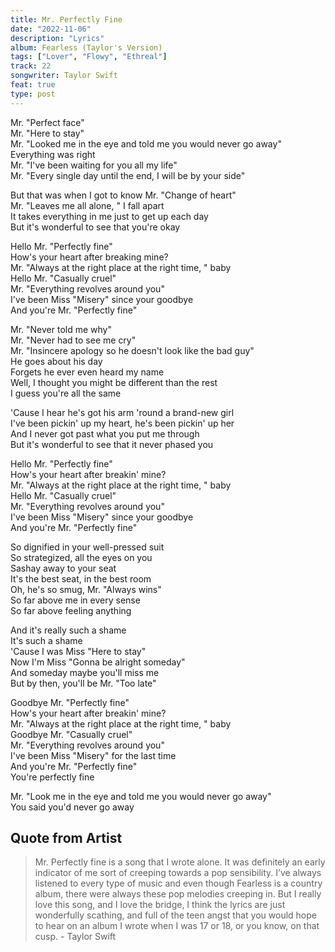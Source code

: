 ```yaml
---
title: Mr. Perfectly Fine
date: "2022-11-06"
description: "Lyrics"
album: Fearless (Taylor's Version)
tags: ["Lover", "Flowy", "Ethreal"]
track: 22
songwriter: Taylor Swift
feat: true
type: post
---
```


<p className="verse-one">
Mr. "Perfect face" <br />
Mr. "Here to stay" <br />
Mr. "Looked me in the eye and told me you would never go away" <br />
Everything was right <br />
Mr. "I've been waiting for you all my life" <br />
Mr. "Every single day until the end, I will be by your side" <br />
</p>
<p className="pre-chorus">
But that was when I got to know Mr. "Change of heart" <br />
Mr. "Leaves me all alone, " I fall apart <br />
It takes everything in me just to get up each day <br />
But it's wonderful to see that you're okay <br />
</p>
<p className="chorus">
Hello Mr. "Perfectly fine" <br />
How's your heart after breaking mine? <br />
Mr. "Always at the right place at the right time, " baby <br />
Hello Mr. "Casually cruel" <br />
Mr. "Everything revolves around you" <br />
I've been Miss "Misery" since your goodbye <br />
And you're Mr. "Perfectly fine" <br />
</p>
<p className="verse-two">
Mr. "Never told me why" <br />
Mr. "Never had to see me cry" <br />
Mr. "Insincere apology so he doesn't look like the bad guy" <br />
He goes about his day <br />
Forgets he ever even heard my name <br />
Well, I thought you might be different than the rest <br />
I guess you're all the same <br />
</p>
<p className="pre-chorus">
'Cause I hear he's got his arm 'round a brand-new girl <br />
I've been pickin' up my heart, he's been pickin' up her <br />
And I never got past what you put me through <br />
But it's wonderful to see that it never phased you <br />
</p>
<p className="chorus">
Hello Mr. "Perfectly fine" <br />
How's your heart after breakin' mine? <br />
Mr. "Always at the right place at the right time, " baby <br />
Hello Mr. "Casually cruel" <br />
Mr. "Everything revolves around you" <br />
I've been Miss "Misery" since your goodbye <br />
And you're Mr. "Perfectly fine" <br />
</p>
<p className="verse-three">
So dignified in your well-pressed suit <br />
So strategized, all the eyes on you <br />
Sashay away to your seat <br />
It's the best seat, in the best room <br />
Oh, he's so smug, Mr. "Always wins" <br />
So far above me in every sense <br />
So far above feeling anything <br />
</p>
<p className="bridge">
And it's really such a shame <br />
It's such a shame <br />
'Cause I was Miss "Here to stay" <br />
Now I'm Miss "Gonna be alright someday" <br />
And someday maybe you'll miss me <br />
But by then, you'll be Mr. "Too late" <br />
</p>
<p className="chorus">
Goodbye Mr. "Perfectly fine" <br />
How's your heart after breakin' mine? <br />
Mr. "Always at the right place at the right time, " baby <br />
Goodbye Mr. "Casually cruel" <br />
Mr. "Everything revolves around you" <br />
I've been Miss "Misery" for the last time <br />
And you're Mr. "Perfectly fine" <br />
You're perfectly fine <br />
</p>
<p className="outro">
Mr. "Look me in the eye and told me you would never go away" <br />
You said you'd never go away <br />
</p>

## Quote from Artist

<blockquote>
Mr. Perfectly fine is a song that I wrote alone. It was definitely an early indicator of me sort of creeping towards a pop sensibility. I’ve always listened to every type of music and even though Fearless is a country album, there were always these pop melodies creeping in. But I really love this song, and I love the bridge, I think the lyrics are just wonderfully scathing, and full of the teen angst that you would hope to hear on an album I wrote when I was 17 or 18, or you know, on that cusp. - Taylor Swift
</blockquote>
